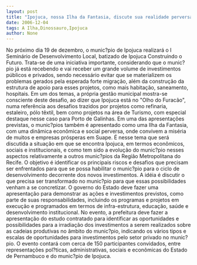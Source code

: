 ```yaml
---
layout: post
title: "Ipojuca, nossa Ilha da Fantasia, discute sua realidade perversa e o futuro de sonhos"
date: 2006-12-04
tags: A Ilha,Dinossauro,Ipojuca
author: None
---
```

No próximo dia 19 de dezembro, o munic?pio de Ipojuca realizará o I Seminário de Desenvolvimento Local, batizado de Ipojuca Construindo o Futuro.
Trata-se de uma iniciativa importante, considerando que o munic?pio já está recebendo e vai receber um grande volume de investimentos públicos e privados, sendo necessário evitar que se materializem os problemas gerados pela esperada forte migração, além da construção da estrutura de apoio para esses projetos, como mais habitação, saneamento, hospitais.
Em um dos temas, a própria gestão municipal mostra-se consciente deste desafio, ao dizer que Ipojuca está no \"Olho do Furacão\", numa referência aos desafios trazidos por projetos como refinaria, estaleiro, pólo têxtil, bem como projetos na área de Turismo, com especial destaque nesse caso para Porto de Galinhas.
Em uma das apresentações previstas, o munic?pios também é apresentado como uma Ilha da Fantasia, com uma dinâmica econômica e social perversa, onde convivem a miséria de muitos e empresas prósperas em Suape.
É nesse tema que será discutida a situação em que se encontra Ipojuca, em termos econômicos, sociais e institucionais, e como tem sido a evolução do munic?pio nesses aspectos relativamente a outros munic?pios da Região Metropolitana do Recife. O objetivo é identificar os principais riscos e desafios que precisam ser enfrentados para que se possa habilitar o munic?pio para o ciclo de desenvolvimento decorrente dos novos investimentos. A idéia é discutir o que precisa ser transformado no munic?pio para que essas possibilidades venham a se concretizar.
O governo do Estado deve fazer uma apresentação para demonstrar as ações e investimentos previstos, como parte de suas responsabilidades, incluindo os programas e projetos em execução e programados em termos de infra-estrutura, educação, saúde e desenvolvimento institucional.
No evento, a prefeitura deve fazer a apresentação do estudo contratado para identificar as oportunidades e possibilidades para a irradiação dos investimentos a serem realizados sobre as cadeias produtivas no âmbito do munic?pio, indicando os vários tipos e escalas de oportunidades para investimentos pelo setor privado no munic?pio.
O evento contará com cerca de 150 participantes convidados, entre representações pol?ticas, administrativas, sociais e econômicas do Estado de Pernambuco e do munic?pio de Ipojuca. 